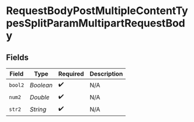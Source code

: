 # RequestBodyPostMultipleContentTypesSplitParamMultipartRequestBody


## Fields

| Field              | Type               | Required           | Description        |
| ------------------ | ------------------ | ------------------ | ------------------ |
| `bool2`            | *Boolean*          | :heavy_check_mark: | N/A                |
| `num2`             | *Double*           | :heavy_check_mark: | N/A                |
| `str2`             | *String*           | :heavy_check_mark: | N/A                |